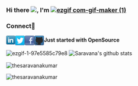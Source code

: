 ### Hi there <img src="https://github.com/TheDudeThatCode/TheDudeThatCode/blob/master/Assets/Hi.gif" width="29px">, I'm [![ezgif com-gif-maker (1)](https://user-images.githubusercontent.com/59575502/103030567-15476e80-4582-11eb-8d05-86ba56601fa4.gif)](https://github.com/thesaravanakumar)



<h3 align="left">Connect🔗</h3>
<a href="https://www.linkedin.com/in/thesaravanakumar">
  <img align="left" width="24px" src="https://github.com/thesaravanakumar/thesaravanakumar/blob/main/linkedin.png"/>
</a>
<a href="https://twitter.com/i_Skumar">
  <img align="left" width="26px" src="https://github.com/thesaravanakumar/thesaravanakumar/blob/main/twitter.png" />
</a>
<a href="https://www.facebook.com/thesaravanakumar">
  <img align="left" width="26px" src="https://github.com/thesaravanakumar/thesaravanakumar/blob/main/facebook.png" />
</a>
<a href="https://github.com/thesaravanakumar">
  <img align="left" width="26px" src="https://github.com/thesaravanakumar/thesaravanakumar/blob/main/github_blue.png" />
</a>

#### Just started with OpenSource
![ezgif-1-97e5585c79e8](https://user-images.githubusercontent.com/59575502/102100138-1b856e80-3e4f-11eb-86cb-3a99fbfd4a17.gif)
![Saravana's github stats](https://github-readme-stats.vercel.app/api?username=thesaravanakumar&show_icons=true&title_color=ffffff&icon_color=bb2acf&text_color=daf7dc&bg_color=151515)
<p><img align="center" src="https://github-readme-streak-stats.herokuapp.com/?user=thesaravanakumar&theme=dark" alt="thesaravanakumar" /></p>


<p a
lign="left"> <img src="https://komarev.com/ghpvc/?username=thesaravanakumar&label=visitors&color=31c442&style=plastic" alt="thesaravanakumar" /> </p>
